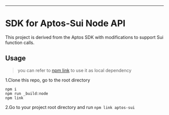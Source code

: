 

---

# SDK for Aptos-Sui Node API

This project is derived from the Aptos SDK with modifications to support Sui function calls.

## Usage

> you can refer to [npm link](https://docs.npmjs.com/cli/v9/commands/npm-link) to use it as local dependency

1.Clone this repo, go to the root directory
```
npm i 
npm run _build:node
npm link
```

2.Go to your project root directory and run `npm link aptos-sui `


